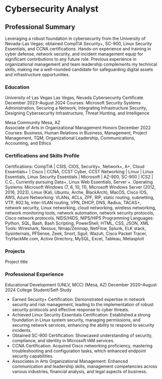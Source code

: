# Cybersecurity Analyst

## Professional Summary

Leveraging a robust foundation in cybersecurity from the University of Nevada-Las Vegas; obtained CompTIA Security+, SC-900, Linux Security Essentials, and CCNA certifications. Hands-on experience and training in cyber defense, network security, and incident management equip for significant contributions to any future role. Previous experience in organizational management and team leadership complements my technical skills, making me a well-rounded candidate for safeguarding digital assets and infrastructure opportunities.

### Education

University of Las Vegas	Las Vegas, Nevada
Cybersecurity Certificate	December 2023–August 2024
Courses: Microsoft Security Systems Administration, Securing a Network, Integrating Infrastructure Security, Designing Cybersecurity Infrastructure, Threat Hunting, and Intelligence 

Mesa Community	Mesa, AZ	
Associate of Arts in Organizational Management	Honors December 2022
Courses: Business, Human Relations in Business, Management, Project Management, TQM, Organizational Leadership, Communications, Accounting, and Ethics

### Certifications and Skills Profile

Certifications: CompTIA | CSIS, CIOS, Security+, Network+, A+, Cloud Essentials+ | Cisco | CCNA, CCST Cyber, CCST Networking | Linux | Linux Essentials, Linux Security Essentials | Microsoft | AZ-900, SC-900 | ICS2 | C.C., Currently pursuing Data+, Linux Web Essentials, Server +. 
Operating Systems: Microsoft Windows (7, 8, 10, 11), Microsoft Windows Server (2012, 2016, 2023), Linux (Kali, Ubuntu, Arche, BlackArch), MacOS, Cisco IOS, AWS, Azure
Networking:  VLANs, ACLs, ZPF, RIP, static routing, subnetting, VTP, 802.1q, inter-VLAN routing, VPN, DHCP, DNS, Radius, TACAS+, network security, Linux networking, cloud networking, wireless networking, network monitoring tools, network automation, network security protocols, Cisco network protocols, NIDS/HIDS, NIPS/HIPS 
Programming Languages:  Python, SQL, Bash, Bash Scripting, PowerShell, HTML, CSS, JSON, XML
Tools:  Wireshark, Nessus, Nmap/Zenmap, NetFlow, Splunk, ELK stack, Sysinternals, PFSense, Zeek, Snort, Sguil, Wazuh, Cisco Packet Tracer, TryHackMe.com, Active Directory, MySQL, Excel, Tableau, Metasploit

### Projects
Project title

### Professional Experience

Educational Development (UNLV, MCC) (Mesa, AZ)	December 2020–August 2024
College Student/Self-Study
- Earned Security+ Certification: Demonstrated expertise in network security and risk management, leading to the implementation of robust security protocols and effective response to cyber threats.
- Achieved Linux Security Essentials Certification: Established a strong foundation in Linux system security, managing permissions, and securing network services, enhancing the ability to respond to security incidents.
- Obtained SC-900 Certification: Showcased understanding of security, compliance, and identity in Microsoft IAM services.
- CCNA Certification: Acquired Cisco networking proficiency, mastering troubleshooting and configuration tasks, which enhanced endpoint security capabilities.
- Associates in Arts Organizational Management: Enhanced communication and leadership skills, management competencies across various industries, financial analysis, and legal aspects of business.



